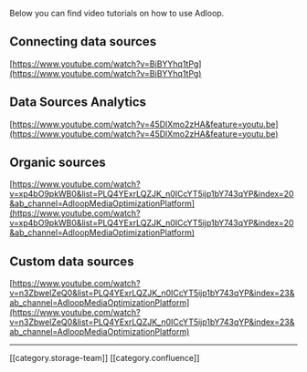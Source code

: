 Below you can find video tutorials on how to use Adloop.


## Connecting data sources
[https://www.youtube.com/watch?v=BiBYYhq1tPg](https://www.youtube.com/watch?v=BiBYYhq1tPg)


## Data Sources Analytics 
[https://www.youtube.com/watch?v=45DlXmo2zHA&feature=youtu.be](https://www.youtube.com/watch?v=45DlXmo2zHA&feature=youtu.be)
##  Organic sources
[https://www.youtube.com/watch?v=xp4bO9pkWB0&list=PLQ4YExrLQZJK_n0ICcYT5ijp1bY743qYP&index=20&ab_channel=AdloopMediaOptimizationPlatform](https://www.youtube.com/watch?v=xp4bO9pkWB0&list=PLQ4YExrLQZJK_n0ICcYT5ijp1bY743qYP&index=20&ab_channel=AdloopMediaOptimizationPlatform)


## Custom data sources
[https://www.youtube.com/watch?v=n3ZbwelZeQ0&list=PLQ4YExrLQZJK_n0ICcYT5ijp1bY743qYP&index=23&ab_channel=AdloopMediaOptimizationPlatform](https://www.youtube.com/watch?v=n3ZbwelZeQ0&list=PLQ4YExrLQZJK_n0ICcYT5ijp1bY743qYP&index=23&ab_channel=AdloopMediaOptimizationPlatform)





*****

[[category.storage-team]] 
[[category.confluence]] 
